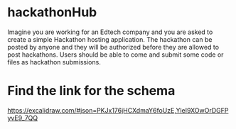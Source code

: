 # hackathonHub
Imagine you are working for an Edtech company and you are asked to create a simple Hackathon hosting application. The hackathon can be posted by anyone and they will be authorized before they are allowed to post hackathons. Users should be able to come and submit some code or files as hackathon submissions. 

# **Find the link for the schema**
https://excalidraw.com/#json=PKJx176jHCXdmaY6foUzE,YleI9XOwOrDGFPyvE9_7QQ

